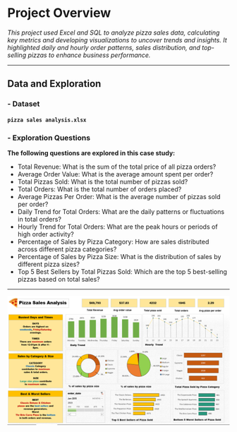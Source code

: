 # Project Overview

*This project used Excel and SQL to analyze pizza sales data, calculating key metrics and developing visualizations to uncover trends and insights. It highlighted daily and hourly order patterns, sales distribution, and top-selling pizzas to enhance business performance.*

-------------------------------------------------------------------------------------------------------------------------------------------------
## Data and Exploration

### - Dataset <br />

 **`pizza sales analysis.xlsx`** 

### - Exploration Questions <br />
 
**The following questions are explored in this case study:**

- Total Revenue: What is the sum of the total price of all pizza orders?
- Average Order Value: What is the average amount spent per order?
- Total Pizzas Sold: What is the total number of pizzas sold?
- Total Orders: What is the total number of orders placed?
- Average Pizzas Per Order: What is the average number of pizzas sold per order?
- Daily Trend for Total Orders: What are the daily patterns or fluctuations in total orders?
- Hourly Trend for Total Orders: What are the peak hours or periods of high order activity?
- Percentage of Sales by Pizza Category: How are sales distributed across different pizza categories?
- Percentage of Sales by Pizza Size: What is the distribution of sales by different pizza sizes?
- Top 5 Best Sellers by Total Pizzas Sold: Which are the top 5 best-selling pizzas based on total sales?

-------------------------------------------------------------------------------------------------------------------------------------------------


![Pizza Sales Analysis Dashboard](excel_dashboard.png)

